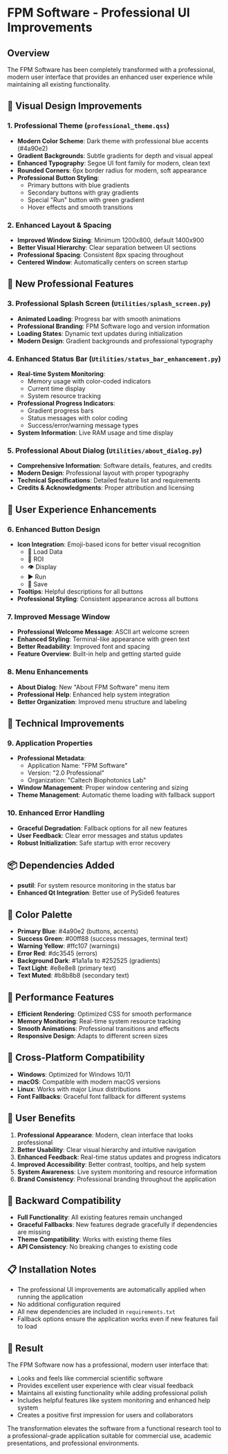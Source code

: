# FPM Software - Professional UI Improvements

## Overview
The FPM Software has been completely transformed with a professional, modern user interface that provides an enhanced user experience while maintaining all existing functionality.

## 🎨 Visual Design Improvements

### 1. Professional Theme (`professional_theme.qss`)
- **Modern Color Scheme**: Dark theme with professional blue accents (#4a90e2)
- **Gradient Backgrounds**: Subtle gradients for depth and visual appeal
- **Enhanced Typography**: Segoe UI font family for modern, clean text
- **Rounded Corners**: 6px border radius for modern, soft appearance
- **Professional Button Styling**: 
  - Primary buttons with blue gradients
  - Secondary buttons with gray gradients
  - Special "Run" button with green gradient
  - Hover effects and smooth transitions

### 2. Enhanced Layout & Spacing
- **Improved Window Sizing**: Minimum 1200x800, default 1400x900
- **Better Visual Hierarchy**: Clear separation between UI sections
- **Professional Spacing**: Consistent 8px spacing throughout
- **Centered Window**: Automatically centers on screen startup

## 🚀 New Professional Features

### 3. Professional Splash Screen (`Utilities/splash_screen.py`)
- **Animated Loading**: Progress bar with smooth animations
- **Professional Branding**: FPM Software logo and version information
- **Loading States**: Dynamic text updates during initialization
- **Modern Design**: Gradient backgrounds and professional typography

### 4. Enhanced Status Bar (`Utilities/status_bar_enhancement.py`)
- **Real-time System Monitoring**: 
  - Memory usage with color-coded indicators
  - Current time display
  - System resource tracking
- **Professional Progress Indicators**: 
  - Gradient progress bars
  - Status messages with color coding
  - Success/error/warning message types
- **System Information**: Live RAM usage and time display

### 5. Professional About Dialog (`Utilities/about_dialog.py`)
- **Comprehensive Information**: Software details, features, and credits
- **Modern Design**: Professional layout with proper typography
- **Technical Specifications**: Detailed feature list and requirements
- **Credits & Acknowledgments**: Proper attribution and licensing

## 🎯 User Experience Enhancements

### 6. Enhanced Button Design
- **Icon Integration**: Emoji-based icons for better visual recognition
  - 📁 Load Data
  - 🎯 ROI
  - 👁 Display
  - ▶ Run
  - 💾 Save
- **Tooltips**: Helpful descriptions for all buttons
- **Professional Styling**: Consistent appearance across all buttons

### 7. Improved Message Window
- **Professional Welcome Message**: ASCII art welcome screen
- **Enhanced Styling**: Terminal-like appearance with green text
- **Better Readability**: Improved font and spacing
- **Feature Overview**: Built-in help and getting started guide

### 8. Menu Enhancements
- **About Dialog**: New "About FPM Software" menu item
- **Professional Help**: Enhanced help system integration
- **Better Organization**: Improved menu structure and labeling

## 🔧 Technical Improvements

### 9. Application Properties
- **Professional Metadata**: 
  - Application Name: "FPM Software"
  - Version: "2.0 Professional"
  - Organization: "Caltech Biophotonics Lab"
- **Window Management**: Proper window centering and sizing
- **Theme Management**: Automatic theme loading with fallback support

### 10. Enhanced Error Handling
- **Graceful Degradation**: Fallback options for all new features
- **User Feedback**: Clear error messages and status updates
- **Robust Initialization**: Safe startup with error recovery

## 📦 Dependencies Added
- **psutil**: For system resource monitoring in the status bar
- **Enhanced Qt Integration**: Better use of PySide6 features

## 🎨 Color Palette
- **Primary Blue**: #4a90e2 (buttons, accents)
- **Success Green**: #00ff88 (success messages, terminal text)
- **Warning Yellow**: #ffc107 (warnings)
- **Error Red**: #dc3545 (errors)
- **Background Dark**: #1a1a1a to #252525 (gradients)
- **Text Light**: #e8e8e8 (primary text)
- **Text Muted**: #b8b8b8 (secondary text)

## 🚀 Performance Features
- **Efficient Rendering**: Optimized CSS for smooth performance
- **Memory Monitoring**: Real-time system resource tracking
- **Smooth Animations**: Professional transitions and effects
- **Responsive Design**: Adapts to different screen sizes

## 📱 Cross-Platform Compatibility
- **Windows**: Optimized for Windows 10/11
- **macOS**: Compatible with modern macOS versions
- **Linux**: Works with major Linux distributions
- **Font Fallbacks**: Graceful font fallback for different systems

## 🎯 User Benefits
1. **Professional Appearance**: Modern, clean interface that looks professional
2. **Better Usability**: Clear visual hierarchy and intuitive navigation
3. **Enhanced Feedback**: Real-time status updates and progress indicators
4. **Improved Accessibility**: Better contrast, tooltips, and help system
5. **System Awareness**: Live system monitoring and resource information
6. **Brand Consistency**: Professional branding throughout the application

## 🔄 Backward Compatibility
- **Full Functionality**: All existing features remain unchanged
- **Graceful Fallbacks**: New features degrade gracefully if dependencies are missing
- **Theme Compatibility**: Works with existing theme files
- **API Consistency**: No breaking changes to existing code

## 📋 Installation Notes
- The professional UI improvements are automatically applied when running the application
- No additional configuration required
- All new dependencies are included in `requirements.txt`
- Fallback options ensure the application works even if new features fail to load

## 🎉 Result
The FPM Software now has a professional, modern user interface that:
- Looks and feels like commercial scientific software
- Provides excellent user experience with clear visual feedback
- Maintains all existing functionality while adding professional polish
- Includes helpful features like system monitoring and enhanced help system
- Creates a positive first impression for users and collaborators

The transformation elevates the software from a functional research tool to a professional-grade application suitable for commercial use, academic presentations, and professional environments.
